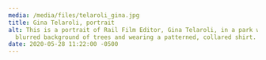 ```yaml
---
media: /media/files/telaroli_gina.jpg
title: Gina Telaroli, portrait
alt: This is a portrait of Rail Film Editor, Gina Telaroli, in a park with a
  blurred background of trees and wearing a patterned, collared shirt.
date: 2020-05-28 11:22:00 -0500
---
```

